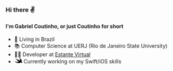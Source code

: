 ### Hi there ✌️
#### I'm Gabriel Coutinho, or just Coutinho for short

- 🏡 Living in Brazil
- 📚 Computer Science at UERJ (Rio de Janeiro State University)
- 👨‍💻 Developer at [Estante Virtual](https://github.com/estantevirtual)
- <img alt="Swift SVG" src="swift.svg" width="21" height="16"> Currently working on my Swift/iOS skills
